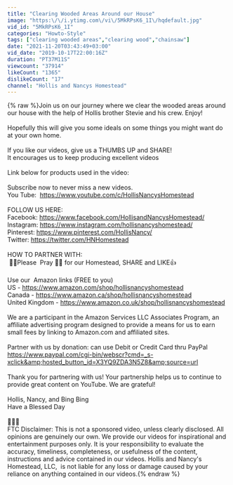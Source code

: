 ```yaml
---
title: "Clearing Wooded Areas Around our House"
image: "https:\/\/i.ytimg.com\/vi\/5MkRPsK6_1I\/hqdefault.jpg"
vid_id: "5MkRPsK6_1I"
categories: "Howto-Style"
tags: ["clearing wooded areas","clearing wood","chainsaw"]
date: "2021-11-20T03:43:49+03:00"
vid_date: "2019-10-17T22:00:16Z"
duration: "PT37M11S"
viewcount: "37914"
likeCount: "1365"
dislikeCount: "17"
channel: "Hollis and Nancys Homestead"
---
```

{% raw %}Join us on our journey where we clear the wooded areas around our house with the help of Hollis brother Stevie and his crew.  Enjoy!<br /><br />Hopefully this will give you some ideals on some things you might want do at your own home.<br /><br />If you like our videos, give us a THUMBS UP and SHARE!<br />It encourages us to keep producing excellent videos<br /><br />Link below for products used in the video:<br /><br />Subscribe now to never miss a new videos.  <br />You Tube:  <a rel="nofollow" target="blank" href="https://www.youtube.com/c/HollisNancysHomestead">https://www.youtube.com/c/HollisNancysHomestead</a><br /><br />FOLLOW US HERE:<br />Facebook: <a rel="nofollow" target="blank" href="https://www.facebook.com/HollisandNancysHomestead/">https://www.facebook.com/HollisandNancysHomestead/</a><br />Instagram: <a rel="nofollow" target="blank" href="https://www.instagram.com/hollisnancyshomestead/">https://www.instagram.com/hollisnancyshomestead/</a><br />Pinterest: <a rel="nofollow" target="blank" href="https://www.pinterest.com/HollisNancy/">https://www.pinterest.com/HollisNancy/</a><br />Twitter: <a rel="nofollow" target="blank" href="https://twitter.com/HNHomestead">https://twitter.com/HNHomestead</a><br /><br />HOW TO PARTNER WITH:<br />  🙏🏼Please  Pray 🙏🏼 for our Homestead, SHARE and LIKE👍 <br /><br />Use our  Amazon links (FREE to you)<br />US  - <a rel="nofollow" target="blank" href="https://www.amazon.com/shop/hollisnancyshomestead">https://www.amazon.com/shop/hollisnancyshomestead</a> <br />Canada - <a rel="nofollow" target="blank" href="https://www.amazon.ca/shop/hollisnancyshomestead">https://www.amazon.ca/shop/hollisnancyshomestead</a><br />United Kingdom - <a rel="nofollow" target="blank" href="https://www.amazon.co.uk/shop/hollisnancyshomestead">https://www.amazon.co.uk/shop/hollisnancyshomestead</a><br /><br />We are a participant in the Amazon Services LLC Associates Program, an affiliate advertising program designed to provide a means for us to earn small fees by linking to Amazon.com and affiliated sites.<br /><br />Partner with us by donation: can use Debit or Credit Card thru PayPal<br /> <a rel="nofollow" target="blank" href="https://www.paypal.com/cgi-bin/webscr?cmd=_s-xclick&amp;hosted_button_id=X3YQ9ZDA3N5Z8&amp;source=url">https://www.paypal.com/cgi-bin/webscr?cmd=_s-xclick&amp;hosted_button_id=X3YQ9ZDA3N5Z8&amp;source=url</a><br /><br />Thank you for partnering with us! Your partnership helps us to continue to provide great content on YouTube. We are grateful! <br /><br />Hollis, Nancy, and Bing Bing<br />Have a Blessed Day<br /><br />🌼🌼🌼<br />FTC Disclaimer: This is not a sponsored video, unless clearly disclosed. All opinions are genuinely our own. We provide our videos for inspirational and entertainment purposes only. It is your responsibility to evaluate the accuracy, timeliness, completeness, or usefulness of the content, instructions and advice contained in our videos. Hollis and Nancy's Homestead, LLC,  is not liable for any loss or damage caused by your reliance on anything contained in our videos.{% endraw %}
